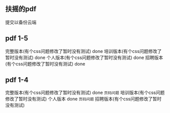 ## 扶摇的pdf

提交以备份云端

## pdf 1-5

完整版本(有个css问题修改了暂时没有测试) done 
培训版本(有个css问题修改了暂时没有测试) done
个人版本(有个css问题修改了暂时没有测试) done
招聘版本(有个css问题修改了暂时没有测试) done

## pdf 1-4

完整版本(有个css问题修改了暂时没有测试) done  `页码问题`
培训版本(有个css问题修改了暂时没有测试) 
个人版本 done  `页码问题`
招聘版本(有个css问题修改了暂时没有测试)